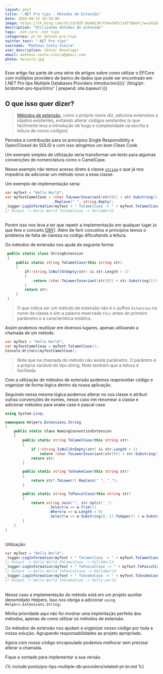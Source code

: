 ```yaml
---
layout: post
title: ".NET Pro tips - Métodos de Extensão"
date: 2020-08-15 10:20:00
image: https://th.bing.com/th/id/OIP.NsHm5JKrYYAwtKPx1xEF7QHaFj?w=243&h=182&c=7&o=5&pid=1.7
description: "Utilizando métodos de extensão"
tags: .net-core .net tips
categories: pt-br dotnet-pro-tips
twitter_text: ".NET Pro tips"
username: "Matheus Costa Vieira"
user_description: Sênior Developer
email: matheus.costa.vieira@gmail.com
photo: mvieira.jpg
---
```


Esse artigo faz parte de uma série de artigos sobre como utilizar o EFCore com múltiplos providers de banco de dados que pode ser encontrado em [.NET Pro tips Multiple Databases Providers Introduction]({{ '/blog/pt-br/dotnet-pro-tips/intro/'  | prepend: site.baseurl }})

## O que isso quer dizer?

> [Métodos de extensão](https://docs.microsoft.com/pt-br/dotnet/csharp/programming-guide/classes-and-structs/extension-methods), como o próprio nome diz, adiciona extensões a objetos existentes, evitando alterar códigos existentes (o que facilmente leva a introdução de bugs e complexidade na escrita e leitura de novos códigos)

Perceba a contribução para os princípios Single Responsibility e Open/Closed do SOLID e com isso atingimos um bom Clean Code.

Um exemplo simples de utilização seria transformar um texto para algumas convenções de nomenclatura como o CamelCase.

Nesse exemplo não temos acesso direto à classe [`string`](https://docs.microsoft.com/en-us/dotnet/api/system.string?view=netcore-3.1) o que já nos impediria de adicionar um método novo a essa classe.

Um exemplo de implementação seria:

```c#
var myText = "Hello World";
var myTextCamelCase = (char.ToLowerInvariant(str[0]) + str.Substring(1))
                      .Replace(" ", string.Empty);
_logger.LogInformation(myText + " ToCamelCase -> " + myText.ToCamelCase());
// Output -> Hello World ToCamelCase -> helloWorld
```
\
Porém isso nos leva a ter que repetir a implementação em qualquer lugar (o que fere o conceito [DRY](https://pt.wikipedia.org/wiki/Don%27t_repeat_yourself)). Além de ferir conceitos e princípios temos o problema de falta de clareza no código dificultando a leitura.

Os métodos de extensão nos ajuda da seguinte forma:

```c#
 public static class StringExtension
 {
     public static string ToCamelCase(this string str)
     {
         if(!string.IsNullOrEmpty(str) && str.Length > 1)
         {
             return (char.ToLowerInvariant(str[0]) + str.Substring(1)).Replace(" ", string.Empty);
         }
         return str;
     }
 }
```

> O que indica ser um método de extensão não é o suffixo `Extension` no nome da classe e sim a palavra reservada `this` antes do primeiro parâmetro e a característica estática.

Assim podemos reutilizar em diversos lugares, apenas utilizando a chamada de um método.

```c#
var myText = "Hello World";
var myTextCamelCase = myText.ToCamelCase();
Console.WriteLn(myTextCamelCase);
```

> Note que na chamada do método não existe parâmetro. O parâmtro é a própria variável do tipo string.
> Note também que a leitura é facilitada.

Com a utilização de métodos de extensão podemos reaproveitar código e organizar de forma lógica dentro da nossa aplicação.

Seguindo nessa mesma lógica podemos alterar no ssa classe e atribuir outras convenções de nomes, nesse caso irei renomear a classe e adicionar métodos para snake case e pascal case

```c#
using System.Linq;

namespace Helpers.Extensions.String
{
    public static class NamingConventionExtension
    {
        public static string ToCamelCase(this string str)
        {
            if (!string.IsNullOrEmpty(str) && str.Length > 1)
                return (char.ToLowerInvariant(str[0]) + str.Substring(1)).Replace(" ", string.Empty);
            return str;
        }

        public static string ToSnakeCase(this string str)
        {
            return str?.ToLower().Replace(" ", "_");
        }

        public static string ToPascalCase(this string str)
        {
            return string.Join("", str.Split('_')
                    .Select(w => w.Trim())
                    .Where(w => w.Length > 0)
                    .Select(w => w.Substring(0, 1).ToUpper() + w.Substring(1).ToLower()));
        }
    }
}
```
\
Utilização:

```c#
var myText = "Hello World";
_logger.LogInformation(myText + " ToCamelCase -> " + myText.ToCamelCase());
// Output -> Hello World ToCamelCase -> helloWorld
_logger.LogInformation(myText + " ToPascalCase -> " + myText.ToPascalCase());
// Output -> Hello World ToPascalCase -> HelloWorld
_logger.LogInformation(myText + " ToSnakeCase -> " + myText.ToSnakeCase());
// Output -> Hello World ToSnakeCase -> hello_world
```
\
Nesse caso a implementação do método está em um projeto auxiliar denomidado Helpers. Isso nos obriga a adicionar `using Helpers.Extensions.String;`

Minha prioridade aqui não foi mostrar uma implentação perfeita dos métodos, apenas de como utilizar os métodos de extensão.

Os métodos de extensão nos ajudam a organizar nosso código por toda a nossa solução. Agrupando responsabilidades ao projeto apropriado.

Agora com nosso código encapsulado podemos melhorar sem precisar alterar a chamada.

Fique a vontade para implementar a sua versão.

{% include posts/pro-tips-multiple-db-providers/related-pt-br.md %}